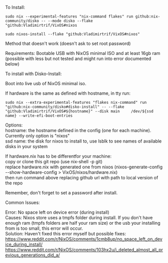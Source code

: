 
To Install:  
```
sudo nix --experimental-features "nix-command flakes" run github:nix-community/disko -- --mode disko --flake "github:Vladimirtrif/VixOS#nixos
```
```
sudo nixos-install --flake "github:Vladimirtrif/VixOS#nixos"
```



Method that doesn't work (doesn't ask to set root password)

  Requirements: Bootable USB with NixOS minimal ISO and at least 16gb ram (possible with less but not tested and might run into error documented below) 

  To install with Disko-Install: 

  Boot into live usb of NixOS minimal iso. 

  If hardware is the same as defined with hostname, in tty run:
  ```
  sudo nix --extra-experimental-features "flakes nix-command" run "github:nix-community/disko#disko-install" -- --flake "github:Vladimirtrif/VixOS#${hostname}" --disk main     /dev/${ssd name} --write-efi-boot-entries
  ```
  Options:  
  hostname: the hostname defined in the config (one for each machine). Currently only option is "nixos"  
  ssd name: the disk for nixos to install to, use lsblk to see names of available disks in your system


  If hardware.nix has to be differentfor your machine:   
  copy or clone this git repo (use nix-shell -p git)    
  replace hardware.nix with generated one from nixos (nixos-generate-config --show-hardware-config > VixOS/nixos/hardware.nix)  
  then run command above replacing github url with path to local version of the repo  

  Remember, don't forget to set a password after install.

  Common Issues:  
  
  Error: No space left on device error (during install)  
  Causes: Nixos store uses a tmpfs folder during install. If you don't have enough ram (tmpfs folders are half your ram size) or the usb your installing from is too small,     this error will occur.   
  Solution: Haven't fixed this error myself but possible fixes: https://www.reddit.com/r/NixOS/comments/1cmb8up/no_space_left_on_device_during_install/             https://www.reddit.com/r/NixOS/comments/103hx2u/i_deleted_almost_all_previous_generations_did_a/  
